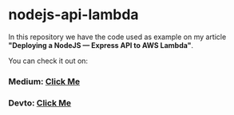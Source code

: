# nodejs-api-lambda
In this repository we have the code used as example on my article **"Deploying a NodeJS — Express API to AWS Lambda"**.

You can check it out on:
###  **Medium:** [Click Me](https://medium.com/@juanpireslima/deploying-a-nodejs-express-api-to-aws-lambda-a53d99ae6f4a)

### **Devto:** [Click Me](https://dev.to/juanpireslima/deploying-a-nodejs-express-api-to-aws-lambda-hgc)
